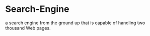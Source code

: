# Search-Engine
a search engine from the ground up that is capable of handling two thousand Web pages.
